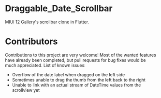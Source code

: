 # Draggable_Date_Scrollbar
MIUI 12 Gallery's scrollbar clone in Flutter.

# Contributors
Contributions to this project are very welcome! Most of the wanted features have already been completed, but pull requests for bug fixes would be much appreciated.
List of known issues:
 - Overflow of the date label when dragged on the left side
 - Sometimes unable to drag the thumb from the left back to the right
 - Unable to link with an actual stream of DateTime values from the scrollview yet

